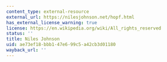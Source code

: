 ```yaml
---
content_type: external-resource
external_url: https://nilesjohnson.net/hopf.html
has_external_license_warning: true
license: https://en.wikipedia.org/wiki/All_rights_reserved
status: ''
title: Niles Johnson
uid: ae73ef18-bbb1-47e6-99c5-a42cb3d01180
wayback_url: ''
---
```

